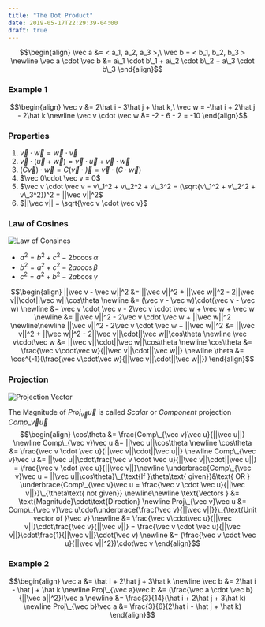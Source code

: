 ```yaml
---
title: "The Dot Product"
date: 2019-05-17T22:29:39-04:00
draft: true
---
```


$$\begin{align}
\vec a &= < a_1, a_2, a_3 >,\ \vec b = < b_1, b_2, b_3 > \newline
\vec a \cdot \vec b &= a\_1 \cdot b\_1 + a\_2 \cdot b\_2 + a\_3 \cdot b\_3
\end{align}$$

### Example 1
$$\begin{align}
\vec v &= 2\hat i - 3\hat j + \hat k,\ \vec w = -\hat i + 2\hat j - 2\hat k \newline
\vec v \cdot \vec w &= -2 - 6 - 2 = -10
\end{align}$$

### Properties
1. $\vec v \cdot \vec w = \vec w \cdot \vec v$  
2. $\vec v\cdot(\vec u + \vec w) = \vec v \cdot \vec u + \vec v \cdot \vec w$  
3. $(C\vec v)\cdot\vec w = C(\vec v \cdot \vec ) = \vec v\cdot(C\cdot\vec w)$  
4. $\vec 0\cdot \vec v = 0$  
5. $\vec v \cdot \vec v = v\_1^2 + v\_2^2 + v\_3^2 = (\sqrt{v\_1^2 + v\_2^2 + v\_3^2})^2 = ||\vec v||^2$  
6. $||\vec v|| = \sqrt{\vec v \cdot \vec v}$

### Law of Cosines
![Law of Consines](/Triangle_with_notations_2.svg)  

* $a^2 = b^2 + c^2 - 2bc\cos\alpha$  
* $b^2 = a^2 + c^2 - 2ac\cos\beta$  
* $c^2 = a^2 + b^2 - 2ab\cos\gamma$  

$$\begin{align}
||\vec v - \vec w||^2 &= ||\vec v||^2 + ||\vec w||^2 - 2||\vec v||\cdot||\vec w||\cos\theta \newline
&= (\vec v - \vec w)\cdot(\vec v - \vec w) \newline
&= \vec v \cdot \vec v - 2\vec v \cdot \vec w + \vec w + \vec w \newline
&= ||\vec v||^2 - 2\vec v \cdot \vec w + ||\vec w||^2 \newline\newline
||\vec v||^2 - 2\vec v \cdot \vec w + ||\vec w||^2 &= ||\vec v||^2 + ||\vec w||^2 - 2||\vec v||\cdot||\vec w||\cos\theta \newline
\vec v\cdot\vec w &= ||\vec v||\cdot||\vec w||\cos\theta \newline
\cos\theta &= \frac{\vec v\cdot\vec w}{||\vec v||\cdot||\vec w||} \newline
\theta &= \cos^{-1}(\frac{\vec v\cdot\vec w}{||\vec v||\cdot||\vec w||})
\end{align}$$

### Projection
![Projection Vector](/parallelprojection1.jpg)  

The Magnitude of $Proj_{\vec v}\vec u$ is called _Scalar_ or _Component_ projection $Comp\_{\vec v}\vec u$  
$$\begin{align}
\cos\theta &= \frac{Comp\_{\vec v}\vec u}{||\vec u||} \newline
Comp\_{\vec v}\vec u &= ||\vec u||\cos\theta \newline
\cos\theta &= \frac{\vec v \cdot \vec u}{||\vec v||\cdot||\vec u||} \newline
Comp\_{\vec v}\vec u &= ||\vec u||\cdot\frac{\vec v \cdot \vec u}{||\vec v||\cdot||\vec u||} = \frac{\vec v \cdot \vec u}{||\vec v||}\newline
\underbrace{Comp\_{\vec v}\vec u = ||\vec u||\cos\theta}\_{\text{If }\theta\text{ given}}&\text{ OR } \underbrace{Comp\_{\vec v}\vec u = \frac{\vec v \cdot \vec u}{||\vec v||}}\_{\theta\text{ not given}} \newline\newline
\text{Vectors } &= \text{Magnitude}\cdot\text{Direction} \newline
Proj\_{\vec v}\vec u &= Comp\_{\vec v}\vec u\cdot\underbrace{\frac{\vec v}{||\vec v||}}\_{\text{Unit vector of }\vec v} \newline
&= \frac{\vec v\cdot\vec u}{||\vec v||}\cdot\frac{\vec v}{||\vec v||} = \frac{\vec v \cdot \vec u}{||\vec v||}\cdot\frac{1}{||\vec v||}\cdot(\vec v) \newline
&= (\frac{\vec v \cdot \vec u}{||\vec v||^2})\cdot\vec v
\end{align}$$

### Example 2
$$\begin{align}
\vec a &= \hat i + 2\hat j + 3\hat k \newline
\vec b &= 2\hat i - \hat j + \hat k \newline
Proj\_{\vec a}\vec b &= (\frac{\vec a \cdot \vec b}{||\vec a||^2})\vec a \newline
&= \frac{3}{14}(\hat i + 2\hat j + 3\hat k) \newline
Proj\_{\vec b}\vec a &= \frac{3}{6}(2\hat i - \hat j + \hat k)
\end{align}$$